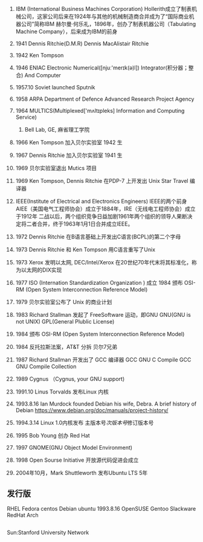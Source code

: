 1. IBM (International Business Machines Corporation)
    Hollerith成立了制表机械公司，这家公司后来在1924年与其他的机械制造商合并成为了“国际商业机器公司”简称IBM
    赫尔曼·何乐礼，1896年，创办了制表机器公司（Tabulating Machine Company），后来成为IBM的前身

1. 1941 Dennis Ritchie(D.M.R)
    Dennis MacAlistair Ritchie
1. 1942 Ken Tompson

1. 1946 ENIAC
    Electronic Numerical([njuː'merɪk(ə)l])  Integrator(积分器；整合) And Computer

1. 1957.10 Soviet launched Sputnik

1. 1958 ARPA
    Department of Defence
    Advanced Research Project Agency

1. 1964 MULTICS(Multiplexed['mʌltɪpleks] Information and Computing Service)
    1. Bell Lab, GE, 麻省理工学院

1. 1966 Ken Tompson 加入贝尔实验室
    1942 生
1. 1967 Dennis Ritchie 加入贝尔实验室
    1941 生

1. 1969 贝尔实验室退出 Mutics 项目

1. 1969 Ken Tompson, Dennis Ritchie 在PDP-7 上开发出 Unix
    Star Travel
    编译器

1. IEEE(Institute of Electrical and Electronics Engineers)
    IEEE的两个前身AIEE（美国电气工程师协会）成立于1884年，IRE（无线电工程师协会）成立于1912年
    二战以后，两个组织竞争日益加剧1961年两个组织的领导人果断决定将二者合并，终于1963年1月1日合并成立IEEE。

1. 1972 Dennis Ritchie 在B语言基础上开发出C语言(BCPL)的第二个字母
1. 1973 Dennis Ritchie 和 Ken Tompson 用C语言重写了Unix

1. 1973 Xerox 发明以太网, DEC/Intel/Xerox 在20世纪70年代末将其标准化，称为以太网的DIX实现

1. 1977 ISO (Internation Standardization Organization ) 成立
    1984 颁布 OSI-RM (Open System Interconnection Reference Model)

1. 1979 贝尔实验室公布了 Unix 的商业计划

1. 1983 Richard Stallman 发起了 FreeSoftware 运动，即GNU
    GNU(GNU is not UNIX)
    GPL(General Plublic License)

1. 1984 颁布 OSI-RM (Open System Interconnection Reference Model)
1. 1984 反托拉斯法案，AT&T 分拆 贝尔7兄弟

1. 1987 Richard Stallman 开发出了 GCC 编译器
    GCC GNU C Compile
    GCC GNU Compile Collection

1. 1989 Cygnus （Cygnus, your GNU support)

1. 1991.10 Linus Torvalds 发布Linux 内核

1. 1993.8.16  Ian Murdock founded Debian
    his wife, Debra.
    A brief history of Debian 
        https://www.debian.org/doc/manuals/project-history/

1. 1994.3.14 Linux 1.0内核发布
    主版本号*次版本号*修订版本号

1. 1995 Bob Young 创办 Red Hat

1. 1997 GNOME(GNU Object Model Environment)

1. 1998 Open Sourse Initiative 开放源代码促进会成立

1. 2004年10月，Mark Shuttleworth 发布Ubuntu
    LTS 5年


## 发行版
RHEL Fedora centos
Debian  ubuntu  1993.8.16
OpenSUSE
Gentoo
Slackware
RedHat
Arch



## 
Sun:Stanford University Network
